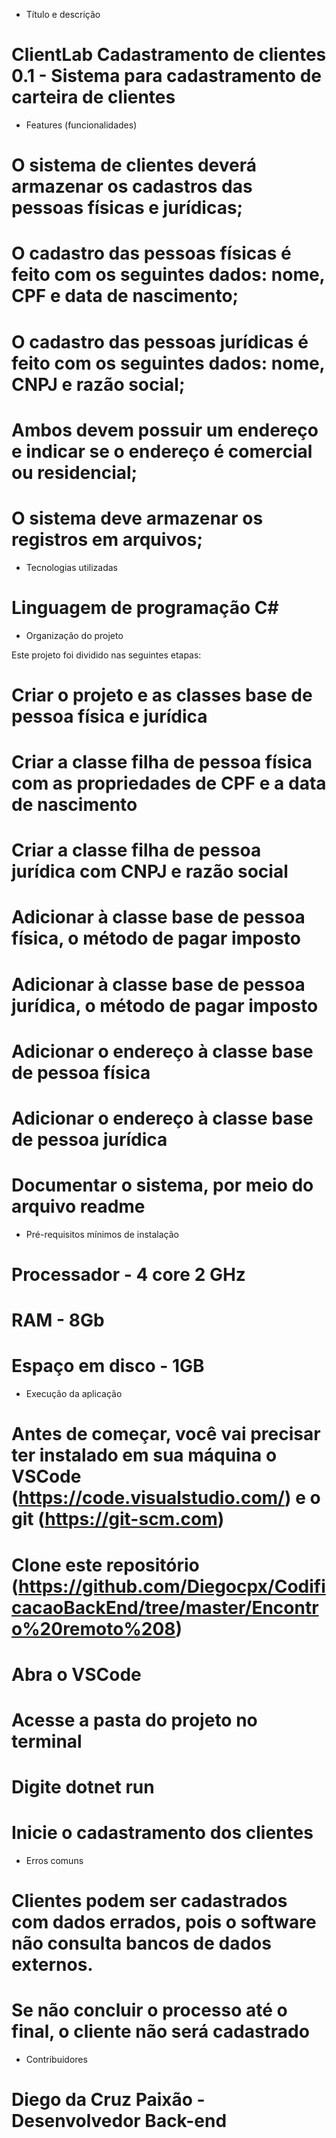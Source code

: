 - Título e descrição

# ClientLab Cadastramento de clientes 0.1 - Sistema para cadastramento de carteira de clientes

- Features (funcionalidades)

# O sistema de clientes deverá armazenar os cadastros das pessoas físicas e jurídicas;
# O cadastro das pessoas físicas é feito com os seguintes dados: nome, CPF e data de nascimento;
# O cadastro das pessoas jurídicas é feito com os seguintes dados: nome, CNPJ e razão social;
# Ambos devem possuir um endereço e indicar se o endereço é comercial ou residencial;
# O sistema deve armazenar os registros em arquivos;

- Tecnologias utilizadas

# Linguagem de programação C# 

- Organização do projeto

Este projeto foi dividido nas seguintes etapas:

# Criar o projeto e as classes base de pessoa física e jurídica
# Criar a classe filha de pessoa física com as propriedades de CPF e a data de nascimento
# Criar a classe filha de pessoa jurídica com CNPJ e razão social
# Adicionar à classe base de pessoa física, o método de pagar imposto
# Adicionar à classe base de pessoa jurídica, o método de pagar imposto
# Adicionar o endereço à classe base de pessoa física
# Adicionar o endereço à classe base de pessoa jurídica
# Documentar o sistema, por meio do arquivo readme

- Pré-requisitos mínimos de instalação

# Processador     - 4 core 2 GHz
# RAM             - 8Gb
# Espaço em disco - 1GB

- Execução da aplicação

# Antes de começar, você vai precisar ter instalado em sua máquina o VSCode (https://code.visualstudio.com/) e o git (https://git-scm.com)
# Clone este repositório (https://github.com/Diegocpx/CodificacaoBackEnd/tree/master/Encontro%20remoto%208)
# Abra o VSCode
# Acesse a pasta do projeto no terminal
# Digite dotnet run
# Inicie o cadastramento dos clientes

- Erros comuns

# Clientes podem ser cadastrados com dados errados, pois o software não consulta bancos de dados externos.
# Se não concluir o processo até o final, o cliente não será cadastrado

- Contribuidores

# Diego da Cruz Paixão - Desenvolvedor Back-end